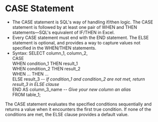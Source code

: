 # CASE Statement
- The CASE statement is SQL's way of handling if/then logic. The CASE statement is followed by at least one pair of WHEN and THEN statements—SQL's equivalent of IF/THEN in Excel.
- Every CASE statement must end with the END statement. The ELSE statement is optional, and provides a way to capture values not specified in the WHEN/THEN statements.
- Syntax: SELECT column_1, column_2, <br/>
  CASE <br/>
    WHEN condition_1 THEN result_1 <br/>
    WHEN condition_2 THEN result_2 <br/>
    WHEN ... THEN ... <br/>
    ELSE result_3 -- _If condition_1 and condition_2 are not met, return result_3 in ELSE clause_ <br/>
  END AS column_3_name -- _Give your new column an alias_ <br/>
FROM table_1;  

The CASE statement evaluates the specified conditions sequentially and returns a value when it encounters the first true condition. If none of the conditions are met, the ELSE clause provides a default value.
